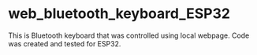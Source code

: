 # web_bluetooth_keyboard_ESP32
This is Bluetooth keyboard that was controlled using local webpage. Code was created and tested for ESP32.
